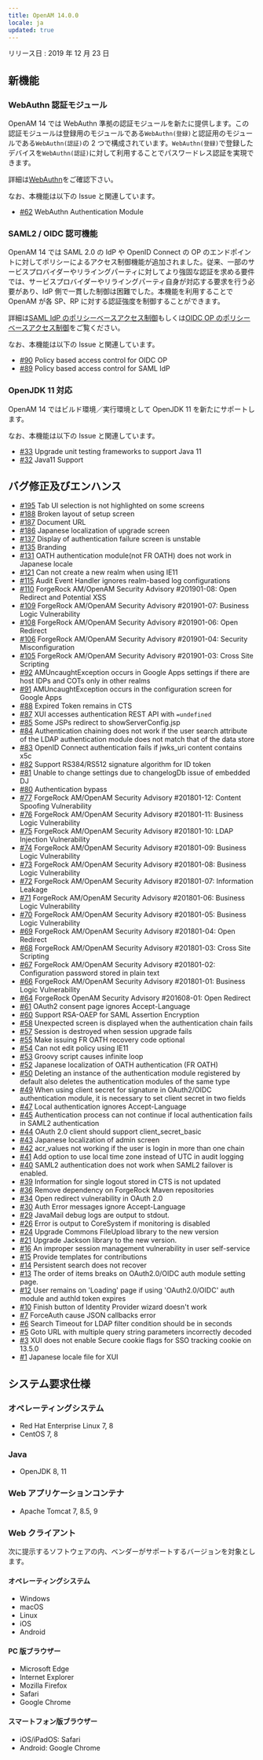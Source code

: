 ```yaml
---
title: OpenAM 14.0.0
locale: ja
updated: true
---
```

リリース日 : 2019 年 12 月 23 日

## 新機能

### WebAuthn 認証モジュール

OpenAM 14 では WebAuthn 準拠の認証モジュールを新たに提供します。この認証モジュールは登録用のモジュールである`WebAuthn(登録)`と認証用のモジュールである`WebAuthn(認証)`の 2 つで構成されています。`WebAuthn(登録)`で登録したデバイスを`WebAuthn(認証)`に対して利用することでパスワードレス認証を実現できます。

詳細は[WebAuthn](../../ja/WebAuthn/)をご確認下さい。

なお、本機能は以下の Issue と関連しています。

 - [#62](https://github.com/openam-jp/openam/issues/62) WebAuthn Authentication Module

### SAML2 / OIDC 認可機能

OpenAM 14 では SAML 2.0 の IdP や OpenID Connect の OP のエンドポイントに対してポリシーによるアクセス制御機能が追加されました。従来、一部のサービスプロバイダーやリライングパーティに対してより強固な認証を求める要件では、サービスプロバイダーやリライングパーティ自身が対応する要求を行う必要があり、IdP 側で一貫した制御は困難でした。本機能を利用することで OpenAM が各 SP、RP に対する認証強度を制御することができます。

詳細は[SAML IdP のポリシーベースアクセス制御](../../ja/Policy-based-access-control-for-SAML-IdP/)もしくは[OIDC OP のポリシーベースアクセス制御](../../ja/Policy-based-access-control-for-OIDC-OP/)をご覧ください。

なお、本機能は以下の Issue と関連しています。

 - [#90](https://github.com/openam-jp/openam/issues/90) Policy based access control for OIDC OP
 - [#89](https://github.com/openam-jp/openam/issues/89) Policy based access control for SAML IdP

### OpenJDK 11 対応

OpenAM 14 ではビルド環境／実行環境として OpenJDK 11 を新たにサポートします。

なお、本機能は以下の Issue と関連しています。

 - [#33](https://github.com/openam-jp/openam/issues/33) Upgrade unit testing frameworks to support Java 11
 - [#32](https://github.com/openam-jp/openam/issues/32) Java11 Support

## バグ修正及びエンハンス

 - [#195](https://github.com/openam-jp/openam/issues/195) Tab UI selection is not highlighted on some screens
 - [#188](https://github.com/openam-jp/openam/issues/188) Broken layout of setup screen 
 - [#187](https://github.com/openam-jp/openam/issues/187) Document URL
 - [#186](https://github.com/openam-jp/openam/issues/186) Japanese localization of upgrade screen
 - [#137](https://github.com/openam-jp/openam/issues/137) Display of authentication failure screen is unstable
 - [#135](https://github.com/openam-jp/openam/issues/135) Branding
 - [#131](https://github.com/openam-jp/openam/issues/131) OATH authentication module(not FR OATH) does not work in Japanese locale
 - [#121](https://github.com/openam-jp/openam/issues/121) Can not create a new realm when using IE11
 - [#115](https://github.com/openam-jp/openam/issues/115) Audit Event Handler ignores realm-based log configurations
 - [#110](https://github.com/openam-jp/openam/issues/110) ForgeRock AM/OpenAM Security Advisory #201901-08: Open Redirect and Potential XSS
 - [#109](https://github.com/openam-jp/openam/issues/109) ForgeRock AM/OpenAM Security Advisory #201901-07: Business Logic Vulnerability
 - [#108](https://github.com/openam-jp/openam/issues/108) ForgeRock AM/OpenAM Security Advisory #201901-06: Open Redirect
 - [#106](https://github.com/openam-jp/openam/issues/106) ForgeRock AM/OpenAM Security Advisory #201901-04: Security Misconfiguration
 - [#105](https://github.com/openam-jp/openam/issues/105) ForgeRock AM/OpenAM Security Advisory #201901-03: Cross Site Scripting
 - [#92](https://github.com/openam-jp/openam/issues/92) AMUncaughtException occurs in Google Apps settings if there are host IDPs and COTs only in other realms
 - [#91](https://github.com/openam-jp/openam/issues/91) AMUncaughtException occurs in the configuration screen for Google Apps
 - [#88](https://github.com/openam-jp/openam/issues/88) Expired Token remains in CTS
 - [#87](https://github.com/openam-jp/openam/issues/87) XUI accesses authentication REST API with `=undefined`
 - [#85](https://github.com/openam-jp/openam/issues/85) Some JSPs redirect to showServerConfig.jsp
 - [#84](https://github.com/openam-jp/openam/issues/84) Authentication chaining does not work if the user search attribute of the LDAP authentication module does not match that of the data store
 - [#83](https://github.com/openam-jp/openam/issues/83) OpenID Connect authentication fails if jwks_uri content contains x5c
 - [#82](https://github.com/openam-jp/openam/issues/82) Support RS384/RS512 signature algorithm for ID token
 - [#81](https://github.com/openam-jp/openam/issues/81) Unable to change settings due to changelogDb issue of embedded DJ
 - [#80](https://github.com/openam-jp/openam/issues/80) Authentication bypass
 - [#77](https://github.com/openam-jp/openam/issues/77) ForgeRock AM/OpenAM Security Advisory #201801-12: Content Spoofing Vulnerability
 - [#76](https://github.com/openam-jp/openam/issues/76) ForgeRock AM/OpenAM Security Advisory #201801-11: Business Logic Vulnerability
 - [#75](https://github.com/openam-jp/openam/issues/75) ForgeRock AM/OpenAM Security Advisory #201801-10: LDAP Injection Vulnerability
 - [#74](https://github.com/openam-jp/openam/issues/74) ForgeRock AM/OpenAM Security Advisory #201801-09: Business Logic Vulnerability
 - [#73](https://github.com/openam-jp/openam/issues/73) ForgeRock AM/OpenAM Security Advisory #201801-08: Business Logic Vulnerability
 - [#72](https://github.com/openam-jp/openam/issues/72) ForgeRock AM/OpenAM Security Advisory #201801-07: Information Leakage
 - [#71](https://github.com/openam-jp/openam/issues/71) ForgeRock AM/OpenAM Security Advisory #201801-06: Business Logic Vulnerability
 - [#70](https://github.com/openam-jp/openam/issues/70) ForgeRock AM/OpenAM Security Advisory #201801-05: Business Logic Vulnerability
 - [#69](https://github.com/openam-jp/openam/issues/69) ForgeRock AM/OpenAM Security Advisory #201801-04: Open Redirect
 - [#68](https://github.com/openam-jp/openam/issues/68) ForgeRock AM/OpenAM Security Advisory #201801-03: Cross Site Scripting
 - [#67](https://github.com/openam-jp/openam/issues/67) ForgeRock AM/OpenAM Security Advisory #201801-02: Configuration password stored in plain text
 - [#66](https://github.com/openam-jp/openam/issues/66) ForgeRock AM/OpenAM Security Advisory #201801-01: Business Logic Vulnerability
 - [#64](https://github.com/openam-jp/openam/issues/64) ForgeRock OpenAM Security Advisory #201608-01: Open Redirect
 - [#61](https://github.com/openam-jp/openam/issues/61) OAuth2 consent page ignores Accept-Language
 - [#60](https://github.com/openam-jp/openam/issues/60) Support RSA-OAEP for SAML Assertion Encryption
 - [#58](https://github.com/openam-jp/openam/issues/58) Unexpected screen is displayed when the authentication chain fails
 - [#57](https://github.com/openam-jp/openam/issues/57) Session is destroyed when session upgrade fails
 - [#55](https://github.com/openam-jp/openam/issues/55) Make issuing FR OATH recovery code optional
 - [#54](https://github.com/openam-jp/openam/issues/54) Can not edit policy using IE11
 - [#53](https://github.com/openam-jp/openam/issues/53) Groovy script causes infinite loop
 - [#52](https://github.com/openam-jp/openam/issues/52) Japanese localization of OATH authentication (FR OATH)
 - [#50](https://github.com/openam-jp/openam/issues/50) Deleting an instance of the authentication module registered by default also deletes the authentication modules of the same type
 - [#49](https://github.com/openam-jp/openam/issues/49) When using client secret for signature in OAuth2/OIDC authentication module, it is necessary to set client secret in two fields
 - [#47](https://github.com/openam-jp/openam/issues/47) Local authentication ignores Accept-Language
 - [#45](https://github.com/openam-jp/openam/issues/45) Authentication process can not continue if local authentication fails in SAML2 authentication
 - [#44](https://github.com/openam-jp/openam/issues/44) OAuth 2.0 client should support client_secret_basic
 - [#43](https://github.com/openam-jp/openam/issues/43) Japanese localization of admin screen
 - [#42](https://github.com/openam-jp/openam/issues/42) acr_values not working if the user is login in more than one chain
 - [#41](https://github.com/openam-jp/openam/issues/41) Add option to use local time zone instead of UTC in audit logging
 - [#40](https://github.com/openam-jp/openam/issues/40) SAML2 authentication does not work when SAML2 failover is enabled.
 - [#39](https://github.com/openam-jp/openam/issues/39) Information for single logout stored in CTS is not updated
 - [#36](https://github.com/openam-jp/openam/issues/36) Remove dependency on ForgeRock Maven repositories
 - [#34](https://github.com/openam-jp/openam/issues/34) Open redirect vulnerability in OAuth 2.0
 - [#30](https://github.com/openam-jp/openam/issues/30) Auth Error messages ignore Accept-Language
 - [#29](https://github.com/openam-jp/openam/issues/29) JavaMail debug logs are output to stdout.
 - [#26](https://github.com/openam-jp/openam/issues/26) Error is output to CoreSystem if monitoring is disabled
 - [#24](https://github.com/openam-jp/openam/issues/24) Upgrade Commons FileUpload library to the new version
 - [#21](https://github.com/openam-jp/openam/issues/21) Upgrade Jackson library to the new version.
 - [#16](https://github.com/openam-jp/openam/issues/16) An improper session management vulnerability in user self-service
 - [#15](https://github.com/openam-jp/openam/issues/15) Provide templates for contributions
 - [#14](https://github.com/openam-jp/openam/issues/14) Persistent search does not recover
 - [#13](https://github.com/openam-jp/openam/issues/13) The order of items breaks on OAuth2.0/OIDC auth module setting page.
 - [#12](https://github.com/openam-jp/openam/issues/12) User remains on 'Loading' page if using 'OAuth2.0/OIDC' auth module and authId token expires
 - [#10](https://github.com/openam-jp/openam/issues/10) Finish button of Identity Provider wizard doesn't work
 - [#7](https://github.com/openam-jp/openam/issues/7) ForceAuth cause JSON callbacks error
 - [#6](https://github.com/openam-jp/openam/issues/6) Search Timeout for LDAP filter condition should be in seconds
 - [#5](https://github.com/openam-jp/openam/issues/5) Goto URL with multiple query string parameters incorrectly decoded
 - [#3](https://github.com/openam-jp/openam/issues/3) XUI does not enable Secure cookie flags for SSO tracking cookie on 13.5.0
 - [#1](https://github.com/openam-jp/openam/issues/1) Japanese locale file for XUI

## システム要求仕様

### オペレーティングシステム

* Red Hat Enterprise Linux 7, 8
* CentOS 7, 8

### Java

* OpenJDK 8, 11

### Web アプリケーションコンテナ

* Apache Tomcat 7, 8.5, 9

### Web クライアント

次に提示するソフトウェアの内、ベンダーがサポートするバージョンを対象とします。

#### オペレーティングシステム

* Windows
* macOS
* Linux
* iOS
* Android

#### PC 版ブラウザー

* Microsoft Edge
* Internet Explorer
* Mozilla Firefox
* Safari
* Google Chrome

#### スマートフォン版ブラウザー

* iOS/iPadOS: Safari
* Android: Google Chrome


